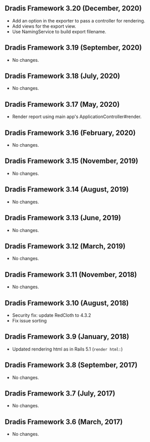 ## Dradis Framework 3.20 (December, 2020) ##

*   Add an option in the exporter to pass a controller for rendering.
*   Add views for the export view.
*   Use NamingService to build export filename.

## Dradis Framework 3.19 (September, 2020) ##

*   No changes.

## Dradis Framework 3.18 (July, 2020) ##

*   No changes.

## Dradis Framework 3.17 (May, 2020) ##

*   Render report using main app's ApplicationController#render.

## Dradis Framework 3.16 (February, 2020) ##

*   No changes.

## Dradis Framework 3.15 (November, 2019) ##

*   No changes.


## Dradis Framework 3.14 (August, 2019) ##

*   No changes.

## Dradis Framework 3.13 (June, 2019) ##

*   No changes.

## Dradis Framework 3.12 (March, 2019) ##

*   No changes.

## Dradis Framework 3.11 (November, 2018) ##

*   No changes.

## Dradis Framework 3.10 (August, 2018) ##

*   Security fix: update RedCloth to 4.3.2
*   Fix issue sorting

## Dradis Framework 3.9 (January, 2018) ##

*   Updated rendering html as in Rails 5.1 (`render html:`)

## Dradis Framework 3.8 (September, 2017) ##

*   No changes.

## Dradis Framework 3.7 (July, 2017) ##

*   No changes.

## Dradis Framework 3.6 (March, 2017) ##

*   No changes.
